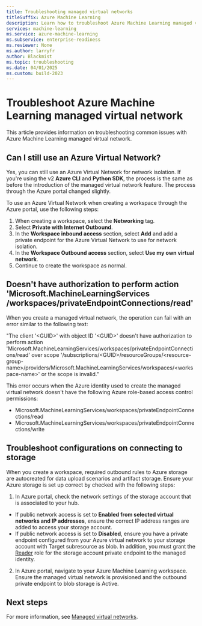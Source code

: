 ```yaml
---
title: Troubleshooting managed virtual networks
titleSuffix: Azure Machine Learning
description: Learn how to troubleshoot Azure Machine Learning managed virtual network.
services: machine-learning
ms.service: azure-machine-learning
ms.subservice: enterprise-readiness
ms.reviewer: None
ms.author: larryfr
author: Blackmist
ms.topic: troubleshooting
ms.date: 04/01/2025
ms.custom: build-2023
---
```


# Troubleshoot Azure Machine Learning managed virtual network

This article provides information on troubleshooting common issues with Azure Machine Learning managed virtual network.

## Can I still use an Azure Virtual Network?

Yes, you can still use an Azure Virtual Network for network isolation. If you're using the v2 __Azure CLI__ and __Python SDK__, the process is the same as before the introduction of the managed virtual network feature. The process through the Azure portal changed slightly.

To use an Azure Virtual Network when creating a workspace through the Azure portal, use the following steps:

1. When creating a workspace, select the __Networking__ tag.
1. Select __Private with Internet Outbound__.
1. In the __Workspace inbound access__ section, select __Add__ and add a private endpoint for the Azure Virtual Network to use for network isolation.
1. In the __Workspace Outbound access__ section, select __Use my own virtual network__.
1. Continue to create the workspace as normal.

## Doesn't have authorization to perform action 'Microsoft.MachineLearningServices<br/> /workspaces/privateEndpointConnections/read'

When you create a managed virtual network, the operation can fail with an error similar to the following text:

"The client '\<GUID\>' with object ID '\<GUID\>' doesn't have authorization to perform action 'Microsoft.MachineLearningServices/workspaces/privateEndpointConnections/read' over scope '/subscriptions/\<GUID\>/resourceGroups/\<resource-group-name\>/providers/Microsoft.MachineLearningServices/workspaces/\<workspace-name\>' or the scope is invalid."

This error occurs when the Azure identity used to create the managed virtual network doesn't have the following Azure role-based access control permissions:

* Microsoft.MachineLearningServices/workspaces/privateEndpointConnections/read
* Microsoft.MachineLearningServices/workspaces/privateEndpointConnections/write

## Troubleshoot configurations on connecting to storage

When you create a workspace, required outbound rules to Azure storage are autocreated for data upload scenarios and artifact storage. Ensure your Azure storage is set up correct by checked with the following steps:

1. In Azure portal, check the network settings of the storage account that is associated to your hub.
  * If public network access is set to __Enabled from selected virtual networks and IP addresses__, ensure the correct IP address ranges are added to access your storage account.
  * If public network access is set to __Disabled__, ensure you have a private endpoint configured from your Azure virtual network to your storage account with Target subresource as blob. In addition, you must grant the [Reader](/azure/role-based-access-control/built-in-roles#reader) role for the storage account private endpoint to the managed identity.
2. In Azure portal, navigate to your Azure Machine Learning workspace. Ensure the managed virtual network is provisioned and the outbound private endpoint to blob storage is Active.

## Next steps

For more information, see [Managed virtual networks](how-to-managed-network.md).
